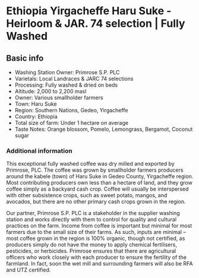 # Ethiopia Yirgacheffe Haru Suke - Heirloom & JAR. 74 selection | Fully Washed

## Basic info

- Washing Station Owner: Primrose S.P. PLC
- Varietals: Local Landraces & JARC 74 selections
- Processing: Fully washed & dried on beds
- Altitude: 2,000 to 2,200 masl
- Owner: Various smallholder farmers
- Town: Haru Suke
- Region: Southern Nations, Gedeo, Yirgacheffe
- Country: Ethiopia
- Total size of farm: Under 1 hectare on average
- Taste Notes: Orange blossom, Pomelo, Lemongrass, Bergamot, Coconut sugar

### Additional information

This exceptional fully washed coffee was dry milled and exported by Primrose, PLC. The coffee was grown by smallholder farmers producers around the kabele (town) of Haru Suke in Gedeo County, Yirgacheffe region. Most contributing producers own less than a hectare of land, and they grow coffee simply as a backyard cash crop. Coffee will usually be interspersed with other subsistence crops, such as sweet potato, mangos, and avocados, but there are no other primary cash crops grown in the region.

Our partner, Primrose S.P. PLC is a stakeholder in the supplier washing station and works directly with them to control for quality and cultural practices on the farm. Income from coffee is important but minimal for most farmers due to the small size of their farms. As such, inputs are minimal – most coffee grown in the region is 100% organic, though not certified, as producers simply do not have the money to apply chemical fertilisers, pesticides, or herbicides. Primrose ensures that there are agricultural officers who work closely with each producer to ensure the fertility of the farmland. In fact, soon the wet mill and surrounding farmers will also be RFA and UTZ certified.
